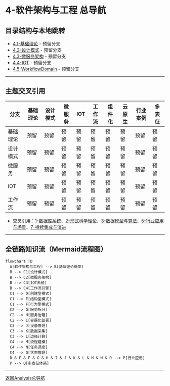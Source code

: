 # 4-软件架构与工程 总导航

## 目录结构与本地跳转
- [4.1-基础理论](4.1-基础理论/README.md) - 预留分支
- [4.2-设计模式](4.2-设计模式/README.md) - 预留分支
- [4.3-微服务架构](4.3-微服务架构/README.md) - 预留分支
- [4.4-IOT](4.4-IOT/README.md) - 预留分支
- [4.5-WorkflowDomain](4.5-WorkflowDomain/README.md) - 预留分支

---

## 主题交叉引用
| 分支      | 基础理论 | 设计模式 | 微服务 | IOT | 工作流 | 组件化 | 云原生 | 行业案例 | 多表征 |
|-----------|----------|----------|--------|-----|--------|--------|--------|----------|--------|
| 基础理论  | 预留     | 预留     | 预留   | 预留| 预留   | 预留   | 预留   | 预留     | 预留   |
| 设计模式  | 预留     | 预留     | 预留   | 预留| 预留   | 预留   | 预留   | 预留     | 预留   |
| 微服务    | 预留     | 预留     | 预留   | 预留| 预留   | 预留   | 预留   | 预留     | 预留   |
| IOT       | 预留     | 预留     | 预留   | 预留| 预留   | 预留   | 预留   | 预留     | 预留   |
| 工作流    | 预留     | 预留     | 预留   | 预留| 预留   | 预留   | 预留   | 预留     | 预留   |

- 交叉引用：[1-数据库系统](../1-数据库系统/README.md)、[2-形式科学理论](../2-形式科学理论/README.md)、[3-数据模型与算法](../3-数据模型与算法/README.md)、[5-行业应用与场景](../5-行业应用与场景/README.md)、[7-持续集成与演进](../7-持续集成与演进/README.md)

---

## 全链路知识流（Mermaid流程图）
```mermaid
flowchart TD
  A[软件架构与工程] --> B[基础理论框架]
  B --> C1[设计模式]
  B --> C2[微服务架构]
  B --> C3[IOT系统]
  B --> C4[工作流引擎]
  C1 --> D[创建型模式]
  C1 --> E[结构型模式]
  C1 --> F[行为型模式]
  C2 --> G[服务拆分]
  C2 --> H[服务治理]
  C2 --> I[容器化部署]
  C3 --> J[设备管理]
  C3 --> K[数据采集]
  C3 --> L[边缘计算]
  C4 --> M[流程建模]
  C4 --> N[任务调度]
  C4 --> O[状态管理]
  D & E & F & G & H & I & J & K & L & M & N & O --> P[行业应用]
  P --> Q[多表征体系]
```

---

[返回Analysis总导航](../README.md) 